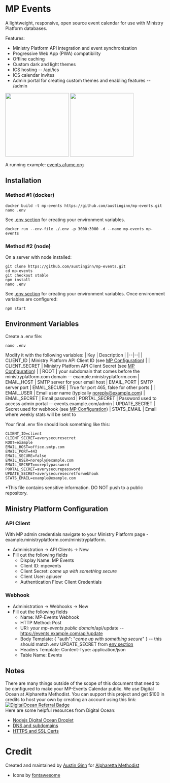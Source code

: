# MP Events
A lightweight, responsive, open source event calendar for use with Ministry Platform databases. 

Features:

 - Ministry Platform API integration and event synchronization 
 - Progressive Web App (PWA) compatibility
 - Offline caching
 - Custom dark and light themes
 - ICS hosting -- /api/ics
 - ICS calendar invites
 - Admin portal for creating custom themes and enabling features -- /admin
 
 <img src="https://mp-events.nyc3.digitaloceanspaces.com/renders/Web%20Calendar%20render_4.gif" width="200"/>  <img src="https://mp-events.nyc3.digitaloceanspaces.com/renders/Web%20Calendar%20Render_admin3.png" width="200"/> 

A running example: [events.afumc.org](https://events.afumc.org) 

## Installation
### Method #1 (docker)
```
docker build -t mp-events https://github.com/austinginn/mp-events.git
nano .env
```
See [.env section](#env) for creating your environment variables.

```
docker run --env-file ./.env -p 3000:3000 -d --name mp-events mp-events
```

### Method #2 (node)
On a server with node installed:
```
git clone https://github.com/austinginn/mp-events.git
cd mp-events
git checkout stable
npm install
nano .env
```
See [.env section](#env) for creating your environment variables.
Once environment variables are configured:
```
npm start
```

<a name="env"></a>
## Environment Variables

Create a .env file:
```
nano .env
```
Modify it with the following variables:
| Key  | Description  |
|--|--|
| CLIENT_ID | Ministry Platform API Client ID (see [MP Configuration](#MP)) |
| CLIENT_SECRET | Ministry Platform API Client Secret (see [MP Configuration](#MP)) |
| ROOT | your subdomain that comes before the ministryplatform.com domain -- example.ministryplatform.com 
| EMAIL_HOST | SMTP server for your email host
| EMAIL_PORT | SMTP server port 
| EMAIL_SECURE | True for port 465, false for other ports |
| EMAIL_USER | Email user name (typically noreply@example.com)
| EMAIL_SECRET | Email password
| PORTAL_SECRET | Password used to access admin portal -- events.example.com/admin
| UPDATE_SECRET | Secret used for webhook (see [MP Configuration](#MP))
| STATS_EMAIL | Email where weekly stats will be sent to

Your final .env file should look something like this:
```
CLIENT_ID=client
CLIENT_SECRET=averysecuresecret
ROOT=example
EMAIL_HOST=office.smtp.com
EMAIL_PORT=443
EMAIL_SECURE=false
EMAIL_USER=noreply@example.com
EMAIL_SECRET=noreplypassword
PORTAL_SECRET=averysecurepassword
UPDATE_SECRET=averysecuresecretforwebhook
STATS_EMAIL=example@example.com
```
*This file contains sensitive information.  DO NOT push to a public repository.

<a name="MP"></a>
## Ministry Platform Configuration
### API Client
With MP admin credentials navigate to your Ministry Platform page - example.ministryplatform.com/ministryplatform.
 - Administration -> API Clients -> New
 - Fill out the following fields
    - Display Name: MP Events
    - Client ID: mpevents
    - Client Secret: *come up with something secure*
    - Client User: apiuser
    - Authentication Flow: Client Credentials
 ### Webhook
- Administration -> Webhooks -> New
- Fill out the following fields
    - Name: MP-Events Webhook
    - HTTP Method: Post
    - URI: *your mp-events public domain*/api/update -- https://events.example.com/api/update
    - Body Template: { "auth": "*come up with something secure*" } -- this should match .env UPDATE_SECRET from [env section](#env)
    - Headers Template: Content-Type: application/json
    - Table Name: Events


## Notes
There are many things outside of the scope of this document that need to be configured to make your MP-Events Calendar public.  We use Digital Ocean at Alpharetta Methodist.  You can support this project and get $100 in credits to host your own by creating an account using this link:
<br>
[![DigitalOcean Referral Badge](https://web-platforms.sfo2.digitaloceanspaces.com/WWW/Badge%202.svg)](https://www.digitalocean.com/?refcode=145f79cd503d&utm_campaign=Referral_Invite&utm_medium=Referral_Program&utm_source=badge)
<br>
Here are some helpful resources from Digital Ocean: 
- [Nodejs Digital Ocean Droplet](https://marketplace.digitalocean.com/apps/nodejs#getting-started)
- [DNS and subdomains](https://docs.digitalocean.com/products/networking/dns/how-to/add-subdomain/)
- [HTTPS and SSL Certs](https://www.digitalocean.com/community/tutorials/how-to-secure-nginx-with-let-s-encrypt-on-ubuntu-20-04)
# Credit
Created and maintained by [Austin Ginn](https://github.com/austinginn) for [Alpharetta Methodist](afumc.org) 
- Icons by [fontawesome](https://fontawesome.com/)
